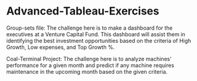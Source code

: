 # Advanced-Tableau-Exercises
Group-sets file: The challenge here is to make a dashboard for the executives at a Venture Capital Fund. This dashboard will assist them in identifying the best investment opportunities based on the criteria of High Growth, Low expenses, and Top Growth %.

Coal-Terminal Project: The challenge here is to analyze machines' performance for a given month and predict if any machine requires maintenance in the upcoming month based on the given criteria.
